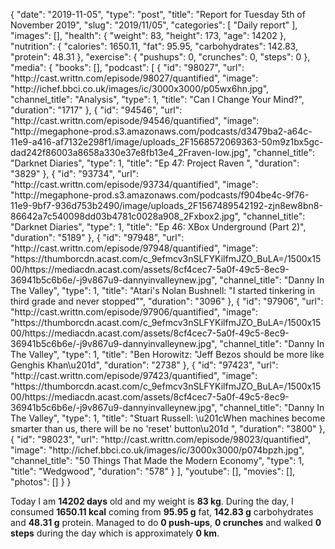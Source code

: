 {
    "date": "2019-11-05",
    "type": "post",
    "title": "Report for Tuesday 5th of November 2019",
    "slug": "2019\/11\/05",
    "categories": [
        "Daily report"
    ],
    "images": [],
    "health": {
        "weight": 83,
        "height": 173,
        "age": 14202
    },
    "nutrition": {
        "calories": 1650.11,
        "fat": 95.95,
        "carbohydrates": 142.83,
        "protein": 48.31
    },
    "exercise": {
        "pushups": 0,
        "crunches": 0,
        "steps": 0
    },
    "media": {
        "books": [],
        "podcast": [
            {
                "id": "98027",
                "url": "http:\/\/cast.writtn.com\/episode\/98027\/quantified",
                "image": "http:\/\/ichef.bbci.co.uk\/images\/ic\/3000x3000\/p05wx6hn.jpg",
                "channel_title": "Analysis",
                "type": 1,
                "title": "Can I Change Your Mind?",
                "duration": "1717"
            },
            {
                "id": "94546",
                "url": "http:\/\/cast.writtn.com\/episode\/94546\/quantified",
                "image": "http:\/\/megaphone-prod.s3.amazonaws.com\/podcasts\/d3479ba2-a64c-11e9-a416-af7132e298f1\/image\/uploads_2F1568572069363-50m9z1bx5gc-dad242f86003a8658a330e37e8fb13e4_2Fraven-low.jpg",
                "channel_title": "Darknet Diaries",
                "type": 1,
                "title": "Ep 47: Project Raven ",
                "duration": "3829"
            },
            {
                "id": "93734",
                "url": "http:\/\/cast.writtn.com\/episode\/93734\/quantified",
                "image": "http:\/\/megaphone-prod.s3.amazonaws.com\/podcasts\/f904be4c-9f76-11e9-9bf7-936d753b2490\/image\/uploads_2F1567489542192-zjn8ew8bn8-86642a7c540098dd03b4781c0028a908_2Fxbox2.jpg",
                "channel_title": "Darknet Diaries",
                "type": 1,
                "title": "Ep 46: XBox Underground (Part 2)",
                "duration": "5189"
            },
            {
                "id": "97948",
                "url": "http:\/\/cast.writtn.com\/episode\/97948\/quantified",
                "image": "https:\/\/thumborcdn.acast.com\/c_9efmcv3nSLFYKilfmJZO_BuLA=\/1500x1500\/https:\/\/mediacdn.acast.com\/assets\/8cf4cec7-5a0f-49c5-8ec9-36941b5c6b6e\/-j9v867u9-dannyinvalleynew.jpg",
                "channel_title": "Danny In The Valley",
                "type": 1,
                "title": "Atari's Nolan Bushnell: \"I started tinkering in third grade and never stopped\"",
                "duration": "3096"
            },
            {
                "id": "97906",
                "url": "http:\/\/cast.writtn.com\/episode\/97906\/quantified",
                "image": "https:\/\/thumborcdn.acast.com\/c_9efmcv3nSLFYKilfmJZO_BuLA=\/1500x1500\/https:\/\/mediacdn.acast.com\/assets\/8cf4cec7-5a0f-49c5-8ec9-36941b5c6b6e\/-j9v867u9-dannyinvalleynew.jpg",
                "channel_title": "Danny In The Valley",
                "type": 1,
                "title": "Ben Horowitz: \"Jeff Bezos should be more like Genghis Khan\u201d",
                "duration": "2738"
            },
            {
                "id": "97423",
                "url": "http:\/\/cast.writtn.com\/episode\/97423\/quantified",
                "image": "https:\/\/thumborcdn.acast.com\/c_9efmcv3nSLFYKilfmJZO_BuLA=\/1500x1500\/https:\/\/mediacdn.acast.com\/assets\/8cf4cec7-5a0f-49c5-8ec9-36941b5c6b6e\/-j9v867u9-dannyinvalleynew.jpg",
                "channel_title": "Danny In The Valley",
                "type": 1,
                "title": "Stuart Russell: \u201cWhen machines become smarter than us, there will be no 'reset' button\u201d ",
                "duration": "3800"
            },
            {
                "id": "98023",
                "url": "http:\/\/cast.writtn.com\/episode\/98023\/quantified",
                "image": "http:\/\/ichef.bbci.co.uk\/images\/ic\/3000x3000\/p074bpzh.jpg",
                "channel_title": "50 Things That Made the Modern Economy",
                "type": 1,
                "title": "Wedgwood",
                "duration": "578"
            }
        ],
        "youtube": [],
        "movies": [],
        "photos": []
    }
}

Today I am <strong>14202 days</strong> old and my weight is <strong>83 kg</strong>. During the day, I consumed <strong>1650.11 kcal</strong> coming from <strong>95.95 g</strong> fat, <strong>142.83 g</strong> carbohydrates and <strong>48.31 g</strong> protein. Managed to do <strong>0 push-ups</strong>, <strong>0 crunches</strong> and walked <strong>0 steps</strong> during the day which is approximately <strong>0 km</strong>.